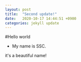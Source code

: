 ```yaml
---
layout: post
title:  "Second update!"
date:   2020-10-17 14:44:51 +0900
categories: jekyll update
---
```


#Hello world
* My name is SSC.

it's a beautiful name!